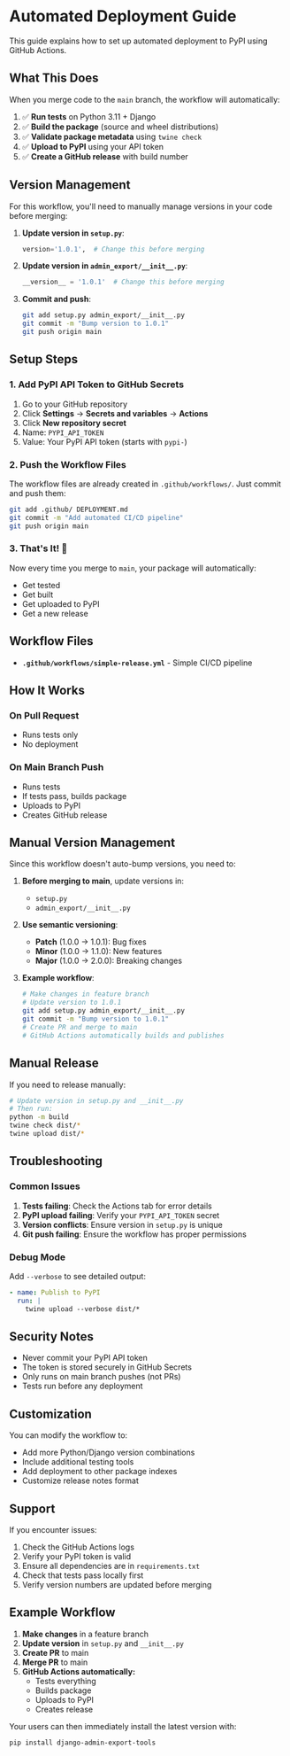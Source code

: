# Automated Deployment Guide

This guide explains how to set up automated deployment to PyPI using GitHub Actions.

## What This Does

When you merge code to the `main` branch, the workflow will automatically:

1. ✅ **Run tests** on Python 3.11 + Django
2. ✅ **Build the package** (source and wheel distributions)
3. ✅ **Validate package metadata** using `twine check`
4. ✅ **Upload to PyPI** using your API token
5. ✅ **Create a GitHub release** with build number

## Version Management

For this workflow, you'll need to manually manage versions in your code before merging:

1. **Update version in `setup.py`**:
   ```python
   version='1.0.1',  # Change this before merging
   ```

2. **Update version in `admin_export/__init__.py`**:
   ```python
   __version__ = '1.0.1'  # Change this before merging
   ```

3. **Commit and push**:
   ```bash
   git add setup.py admin_export/__init__.py
   git commit -m "Bump version to 1.0.1"
   git push origin main
   ```

## Setup Steps

### 1. Add PyPI API Token to GitHub Secrets

1. Go to your GitHub repository
2. Click **Settings** → **Secrets and variables** → **Actions**
3. Click **New repository secret**
4. Name: `PYPI_API_TOKEN`
5. Value: Your PyPI API token (starts with `pypi-`)

### 2. Push the Workflow Files

The workflow files are already created in `.github/workflows/`. Just commit and push them:

```bash
git add .github/ DEPLOYMENT.md
git commit -m "Add automated CI/CD pipeline"
git push origin main
```

### 3. That's It! 🎉

Now every time you merge to `main`, your package will automatically:
- Get tested
- Get built  
- Get uploaded to PyPI
- Get a new release

## Workflow Files

- **`.github/workflows/simple-release.yml`** - Simple CI/CD pipeline

## How It Works

### On Pull Request
- Runs tests only
- No deployment

### On Main Branch Push
- Runs tests
- If tests pass, builds package
- Uploads to PyPI
- Creates GitHub release

## Manual Version Management

Since this workflow doesn't auto-bump versions, you need to:

1. **Before merging to main**, update versions in:
   - `setup.py`
   - `admin_export/__init__.py`

2. **Use semantic versioning**:
   - **Patch** (1.0.0 → 1.0.1): Bug fixes
   - **Minor** (1.0.0 → 1.1.0): New features
   - **Major** (1.0.0 → 2.0.0): Breaking changes

3. **Example workflow**:
   ```bash
   # Make changes in feature branch
   # Update version to 1.0.1
   git add setup.py admin_export/__init__.py
   git commit -m "Bump version to 1.0.1"
   # Create PR and merge to main
   # GitHub Actions automatically builds and publishes
   ```

## Manual Release

If you need to release manually:

```bash
# Update version in setup.py and __init__.py
# Then run:
python -m build
twine check dist/*
twine upload dist/*
```

## Troubleshooting

### Common Issues

1. **Tests failing**: Check the Actions tab for error details
2. **PyPI upload failing**: Verify your `PYPI_API_TOKEN` secret
3. **Version conflicts**: Ensure version in `setup.py` is unique
4. **Git push failing**: Ensure the workflow has proper permissions

### Debug Mode

Add `--verbose` to see detailed output:

```yaml
- name: Publish to PyPI
  run: |
    twine upload --verbose dist/*
```

## Security Notes

- Never commit your PyPI API token
- The token is stored securely in GitHub Secrets
- Only runs on main branch pushes (not PRs)
- Tests run before any deployment

## Customization

You can modify the workflow to:

- Add more Python/Django version combinations
- Include additional testing tools
- Add deployment to other package indexes
- Customize release notes format

## Support

If you encounter issues:

1. Check the GitHub Actions logs
2. Verify your PyPI token is valid
3. Ensure all dependencies are in `requirements.txt`
4. Check that tests pass locally first
5. Verify version numbers are updated before merging

## Example Workflow

1. **Make changes** in a feature branch
2. **Update version** in `setup.py` and `__init__.py`
3. **Create PR** to main
4. **Merge PR** to main
5. **GitHub Actions automatically:**
   - Tests everything
   - Builds package
   - Uploads to PyPI
   - Creates release

Your users can then immediately install the latest version with:
```bash
pip install django-admin-export-tools
``` 